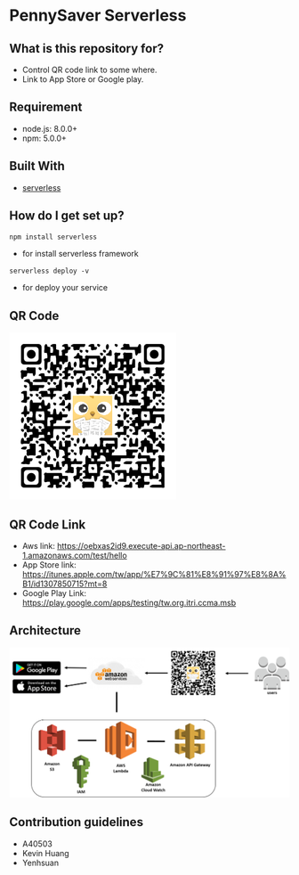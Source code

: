 # PennySaver Serverless #

## What is this repository for? ##
* Control QR code link to some where.
* Link to App Store or Google play.

## Requirement 
* node.js: 8.0.0+
* npm: 5.0.0+

## Built With
* [serverless](https://github.com/serverless/serverless)

## How do I get set up? ##
```
npm install serverless
```
* for install serverless framework

```
serverless deploy -v
```
* for deploy your service

## QR Code
![alt text](/img/QRCode.png "QR code")

## QR Code Link
* Aws link: https://oebxas2id9.execute-api.ap-northeast-1.amazonaws.com/test/hello
* App Store link: https://itunes.apple.com/tw/app/%E7%9C%81%E8%91%97%E8%8A%B1/id1307850715?mt=8
* Google Play Link: https://play.google.com/apps/testing/tw.org.itri.ccma.msb

## Architecture
![alt text](/img/architecture.png "architecture")

## Contribution guidelines ##
* A40503
* Kevin Huang
* Yenhsuan